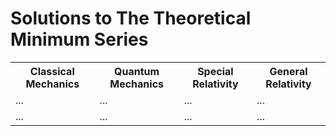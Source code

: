 <!DOCTYPE html>
<html>
  <link rel="stylesheet" type="text/css" href="https://github.com/JoakimSilva/TTM/blob/main/css">
<body>

<h1>Solutions to The Theoretical Minimum Series</h1>

<table>
  <tr>
    <th>Classical Mechanics</th>
    <th>Quantum Mechanics</th>
    <th>Special Relativity</th>
    <th>General Relativity</th>
  </tr>
  <tr>
    <td>...</td>
    <td>...</td>
    <td>...</td>
    <td>...</td>
  </tr>
  <tr>
    <td>...</td>
    <td>...</td>
    <td>...</td>
    <td>...</td>
  </tr>
</table>

</body>
</html>
